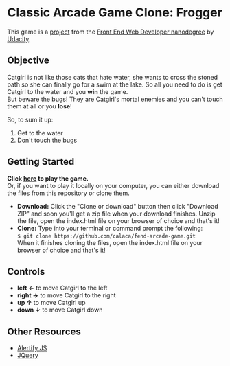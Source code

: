 # Classic Arcade Game Clone: Frogger

This game is a [project](https://github.com/udacity/frontend-nanodegree-arcade-game) from the [Front End Web Developer nanodegree](https://udacity.com/course/front-end-web-developer-nanodegree--nd001/) by [Udacity](https://udacity.com).

## Objective
Catgirl is not like those cats that hate water, she wants to cross the stoned path so she can finally go for a swim at the lake. So all you need to do is
get Catgirl to the water and you **win** the game.   
But beware the bugs! They are Catgirl's mortal enemies and you can't touch them at all or you **lose**!  

So, to sum it up:  
1. Get to the water  
2. Don't touch the bugs  

## Getting Started
**Click [here](http://calaca.github.io/fend-arcade-game) to play the game.**  
Or, if you want to play it locally on your computer, you can either download the files from this repository or clone them.
* **Download:** Click the "Clone or download" button then click "Download ZIP" and soon you'll get a zip file when your download finishes. Unzip the file, open the index.html file on your browser of choice and that's it!
* **Clone:** Type into your terminal or command prompt the following:  
`$ git clone https://github.com/calaca/fend-arcade-game.git`  
When it finishes cloning the files, open the index.html file on your browser of choice and that's it!

## Controls
* **left ←** to move Catgirl to the left
* **right →** to move Catgirl to the right
* **up ↑** to move Catgirl up
* **down ↓** to move Catgirl down

## Other Resources
* [Alertify JS](http://alertifyjs.com/)
* [JQuery](https://jquery.com/)
